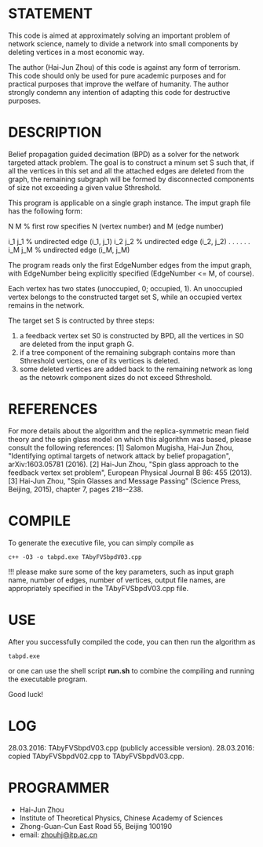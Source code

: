 # STATEMENT
This code is aimed at approximately solving an important problem of network
science, namely to divide a network into small components by deleting vertices
in a most economic way.

The author (Hai-Jun Zhou) of this code is against any form of terrorism. This
code should only be used for pure academic purposes and for practical purposes
that improve the welfare of humanity. The author strongly condemn any intention
of adapting this code for destructive purposes.

# DESCRIPTION
Belief propagation guided decimation (BPD) as a solver for the network targeted
attack problem. The goal is to construct a minum set S such that, if all the
vertices in this set and all the attached edges are deleted from the graph,
the remaining subgraph will be formed by disconnected components of size not
exceeding a given value Sthreshold.

This program is applicable on a single graph instance. The imput graph file has
the following form:

N   M                % first row specifies N (vertex number) and M (edge number)

i_1  j_1                                            % undirected edge (i_1, j_1)
i_2  j_2                                            % undirected edge (i_2, j_2)
.    .
.    .
.    .
i_M  j_M                                            % undirected edge (i_M, j_M)

The program reads only the first EdgeNumber edges from the imput graph, with
EdgeNumber being explicitly specified (EdgeNumber <= M, of course).

Each vertex has two states (unoccupied, 0; occupied, 1). An unoccupied vertex
belongs to the constructed target set S, while an occupied vertex remains in the
network.

The target set S is contructed by three steps:
1) a feedback vertex set S0 is constructed by BPD, all the vertices in S0 are
deleted from the input graph G.
2) if a tree component of the remaining subgraph contains more than Sthreshold
vertices, one of its vertices is deleted.
3) some deleted vertices are added back to the remaining network as long as
the netowrk component sizes do not exceed Sthreshold.

# REFERENCES
For more details about the algorithm and the replica-symmetric mean field
theory and the spin glass model on which this algorithm was based, please
consult the following references:
[1] Salomon Mugisha, Hai-Jun Zhou, "Identifying optimal targets of network
attack by belief propagation", arXiv:1603.05781 (2016).
[2] Hai-Jun Zhou, "Spin glass approach to the feedback vertex set problem",
European Physical Journal B 86: 455 (2013).
[3] Hai-Jun Zhou, "Spin Glasses and Message Passing" (Science Press, Beijing,
2015), chapter 7, pages 218--238.

# COMPILE
To generate the executive file, you can simply compile as

`c++ -O3 -o tabpd.exe TAbyFVSbpdV03.cpp`

!!! please make sure some of the key parameters, such as input graph name,
number of edges, number of vertices, output file names, are appropriately
specified in the TAbyFVSbpdV03.cpp file.

# USE
After you successfully compiled the code, you can then run the algorithm as

`tabpd.exe`

or one can use the shell script **run.sh** to combine the compiling and running the executable program.

Good luck!

# LOG
28.03.2016: TAbyFVSbpdV03.cpp (publicly accessible version).
28.03.2016: copied TAbyFVSbpdV02.cpp to TAbyFVSbpdV03.cpp.

# PROGRAMMER
- Hai-Jun Zhou
- Institute of Theoretical Physics, Chinese Academy of Sciences
- Zhong-Guan-Cun East Road 55, Beijing 100190
- email: zhouhj@itp.ac.cn

